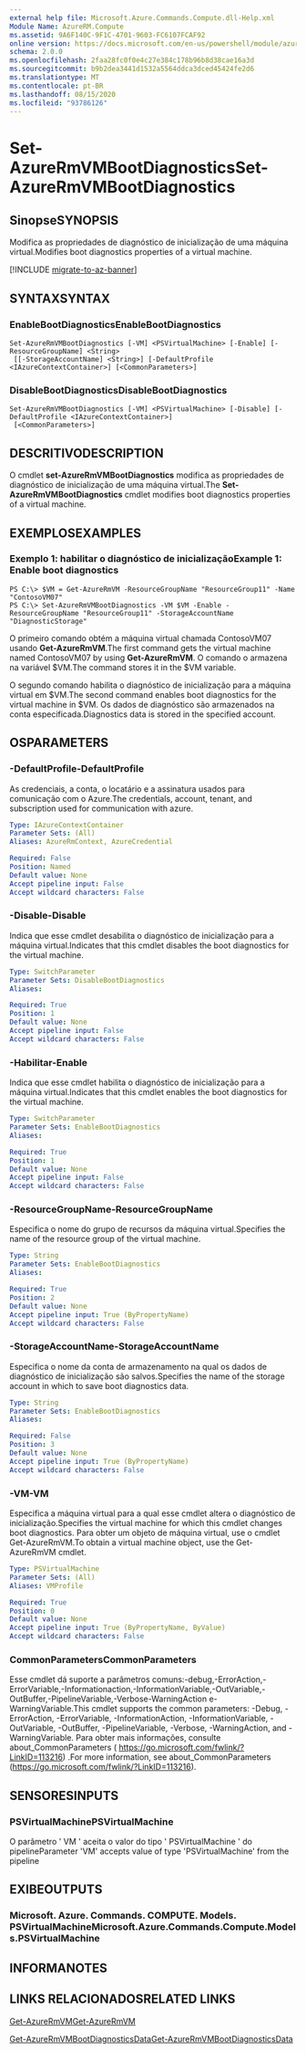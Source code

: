```yaml
---
external help file: Microsoft.Azure.Commands.Compute.dll-Help.xml
Module Name: AzureRM.Compute
ms.assetid: 9A6F140C-9F1C-4701-9603-FC6107FCAF92
online version: https://docs.microsoft.com/en-us/powershell/module/azurerm.compute/set-azurermvmbootdiagnostics
schema: 2.0.0
ms.openlocfilehash: 2faa28fc0f0e4c27e384c178b96b8d38cae16a3d
ms.sourcegitcommit: b9b2dea3441d1532a5564ddca3dced45424fe2d6
ms.translationtype: MT
ms.contentlocale: pt-BR
ms.lasthandoff: 08/15/2020
ms.locfileid: "93786126"
---
```

# <span data-ttu-id="cae1d-101">Set-AzureRmVMBootDiagnostics</span><span class="sxs-lookup"><span data-stu-id="cae1d-101">Set-AzureRmVMBootDiagnostics</span></span>

## <span data-ttu-id="cae1d-102">Sinopse</span><span class="sxs-lookup"><span data-stu-id="cae1d-102">SYNOPSIS</span></span>
<span data-ttu-id="cae1d-103">Modifica as propriedades de diagnóstico de inicialização de uma máquina virtual.</span><span class="sxs-lookup"><span data-stu-id="cae1d-103">Modifies boot diagnostics properties of a virtual machine.</span></span>

[!INCLUDE [migrate-to-az-banner](../../includes/migrate-to-az-banner.md)]

## <span data-ttu-id="cae1d-104">SYNTAX</span><span class="sxs-lookup"><span data-stu-id="cae1d-104">SYNTAX</span></span>

### <span data-ttu-id="cae1d-105">EnableBootDiagnostics</span><span class="sxs-lookup"><span data-stu-id="cae1d-105">EnableBootDiagnostics</span></span>
```
Set-AzureRmVMBootDiagnostics [-VM] <PSVirtualMachine> [-Enable] [-ResourceGroupName] <String>
 [[-StorageAccountName] <String>] [-DefaultProfile <IAzureContextContainer>] [<CommonParameters>]
```

### <span data-ttu-id="cae1d-106">DisableBootDiagnostics</span><span class="sxs-lookup"><span data-stu-id="cae1d-106">DisableBootDiagnostics</span></span>
```
Set-AzureRmVMBootDiagnostics [-VM] <PSVirtualMachine> [-Disable] [-DefaultProfile <IAzureContextContainer>]
 [<CommonParameters>]
```

## <span data-ttu-id="cae1d-107">DESCRITIVO</span><span class="sxs-lookup"><span data-stu-id="cae1d-107">DESCRIPTION</span></span>
<span data-ttu-id="cae1d-108">O cmdlet **set-AzureRmVMBootDiagnostics** modifica as propriedades de diagnóstico de inicialização de uma máquina virtual.</span><span class="sxs-lookup"><span data-stu-id="cae1d-108">The **Set-AzureRmVMBootDiagnostics** cmdlet modifies boot diagnostics properties of a virtual machine.</span></span>

## <span data-ttu-id="cae1d-109">EXEMPLOS</span><span class="sxs-lookup"><span data-stu-id="cae1d-109">EXAMPLES</span></span>

### <span data-ttu-id="cae1d-110">Exemplo 1: habilitar o diagnóstico de inicialização</span><span class="sxs-lookup"><span data-stu-id="cae1d-110">Example 1: Enable boot diagnostics</span></span>
```
PS C:\> $VM = Get-AzureRmVM -ResourceGroupName "ResourceGroup11" -Name "ContosoVM07"
PS C:\> Set-AzureRmVMBootDiagnostics -VM $VM -Enable -ResourceGroupName "ResourceGroup11" -StorageAccountName "DiagnosticStorage"
```

<span data-ttu-id="cae1d-111">O primeiro comando obtém a máquina virtual chamada ContosoVM07 usando **Get-AzureRmVM**.</span><span class="sxs-lookup"><span data-stu-id="cae1d-111">The first command gets the virtual machine named ContosoVM07 by using **Get-AzureRmVM**.</span></span>
<span data-ttu-id="cae1d-112">O comando o armazena na variável $VM.</span><span class="sxs-lookup"><span data-stu-id="cae1d-112">The command stores it in the $VM variable.</span></span>

<span data-ttu-id="cae1d-113">O segundo comando habilita o diagnóstico de inicialização para a máquina virtual em $VM.</span><span class="sxs-lookup"><span data-stu-id="cae1d-113">The second command enables boot diagnostics for the virtual machine in $VM.</span></span>
<span data-ttu-id="cae1d-114">Os dados de diagnóstico são armazenados na conta especificada.</span><span class="sxs-lookup"><span data-stu-id="cae1d-114">Diagnostics data is stored in the specified account.</span></span>

## <span data-ttu-id="cae1d-115">OS</span><span class="sxs-lookup"><span data-stu-id="cae1d-115">PARAMETERS</span></span>

### <span data-ttu-id="cae1d-116">-DefaultProfile</span><span class="sxs-lookup"><span data-stu-id="cae1d-116">-DefaultProfile</span></span>
<span data-ttu-id="cae1d-117">As credenciais, a conta, o locatário e a assinatura usados para comunicação com o Azure.</span><span class="sxs-lookup"><span data-stu-id="cae1d-117">The credentials, account, tenant, and subscription used for communication with azure.</span></span>

```yaml
Type: IAzureContextContainer
Parameter Sets: (All)
Aliases: AzureRmContext, AzureCredential

Required: False
Position: Named
Default value: None
Accept pipeline input: False
Accept wildcard characters: False
```

### <span data-ttu-id="cae1d-118">-Disable</span><span class="sxs-lookup"><span data-stu-id="cae1d-118">-Disable</span></span>
<span data-ttu-id="cae1d-119">Indica que esse cmdlet desabilita o diagnóstico de inicialização para a máquina virtual.</span><span class="sxs-lookup"><span data-stu-id="cae1d-119">Indicates that this cmdlet disables the boot diagnostics for the virtual machine.</span></span>

```yaml
Type: SwitchParameter
Parameter Sets: DisableBootDiagnostics
Aliases: 

Required: True
Position: 1
Default value: None
Accept pipeline input: False
Accept wildcard characters: False
```

### <span data-ttu-id="cae1d-120">-Habilitar</span><span class="sxs-lookup"><span data-stu-id="cae1d-120">-Enable</span></span>
<span data-ttu-id="cae1d-121">Indica que esse cmdlet habilita o diagnóstico de inicialização para a máquina virtual.</span><span class="sxs-lookup"><span data-stu-id="cae1d-121">Indicates that this cmdlet enables the boot diagnostics for the virtual machine.</span></span>

```yaml
Type: SwitchParameter
Parameter Sets: EnableBootDiagnostics
Aliases: 

Required: True
Position: 1
Default value: None
Accept pipeline input: False
Accept wildcard characters: False
```

### <span data-ttu-id="cae1d-122">-ResourceGroupName</span><span class="sxs-lookup"><span data-stu-id="cae1d-122">-ResourceGroupName</span></span>
<span data-ttu-id="cae1d-123">Especifica o nome do grupo de recursos da máquina virtual.</span><span class="sxs-lookup"><span data-stu-id="cae1d-123">Specifies the name of the resource group of the virtual machine.</span></span>

```yaml
Type: String
Parameter Sets: EnableBootDiagnostics
Aliases: 

Required: True
Position: 2
Default value: None
Accept pipeline input: True (ByPropertyName)
Accept wildcard characters: False
```

### <span data-ttu-id="cae1d-124">-StorageAccountName</span><span class="sxs-lookup"><span data-stu-id="cae1d-124">-StorageAccountName</span></span>
<span data-ttu-id="cae1d-125">Especifica o nome da conta de armazenamento na qual os dados de diagnóstico de inicialização são salvos.</span><span class="sxs-lookup"><span data-stu-id="cae1d-125">Specifies the name of the storage account in which to save boot diagnostics data.</span></span>

```yaml
Type: String
Parameter Sets: EnableBootDiagnostics
Aliases: 

Required: False
Position: 3
Default value: None
Accept pipeline input: True (ByPropertyName)
Accept wildcard characters: False
```

### <span data-ttu-id="cae1d-126">-VM</span><span class="sxs-lookup"><span data-stu-id="cae1d-126">-VM</span></span>
<span data-ttu-id="cae1d-127">Especifica a máquina virtual para a qual esse cmdlet altera o diagnóstico de inicialização.</span><span class="sxs-lookup"><span data-stu-id="cae1d-127">Specifies the virtual machine for which this cmdlet changes boot diagnostics.</span></span>
<span data-ttu-id="cae1d-128">Para obter um objeto de máquina virtual, use o cmdlet Get-AzureRmVM.</span><span class="sxs-lookup"><span data-stu-id="cae1d-128">To obtain a virtual machine object, use the Get-AzureRmVM cmdlet.</span></span>

```yaml
Type: PSVirtualMachine
Parameter Sets: (All)
Aliases: VMProfile

Required: True
Position: 0
Default value: None
Accept pipeline input: True (ByPropertyName, ByValue)
Accept wildcard characters: False
```

### <span data-ttu-id="cae1d-129">CommonParameters</span><span class="sxs-lookup"><span data-stu-id="cae1d-129">CommonParameters</span></span>
<span data-ttu-id="cae1d-130">Esse cmdlet dá suporte a parâmetros comuns:-debug,-ErrorAction,-ErrorVariable,-Informationaction,-InformationVariable,-OutVariable,-OutBuffer,-PipelineVariable,-Verbose-WarningAction e-WarningVariable.</span><span class="sxs-lookup"><span data-stu-id="cae1d-130">This cmdlet supports the common parameters: -Debug, -ErrorAction, -ErrorVariable, -InformationAction, -InformationVariable, -OutVariable, -OutBuffer, -PipelineVariable, -Verbose, -WarningAction, and -WarningVariable.</span></span> <span data-ttu-id="cae1d-131">Para obter mais informações, consulte about_CommonParameters ( https://go.microsoft.com/fwlink/?LinkID=113216) .</span><span class="sxs-lookup"><span data-stu-id="cae1d-131">For more information, see about_CommonParameters (https://go.microsoft.com/fwlink/?LinkID=113216).</span></span>

## <span data-ttu-id="cae1d-132">SENSORES</span><span class="sxs-lookup"><span data-stu-id="cae1d-132">INPUTS</span></span>

### <span data-ttu-id="cae1d-133">PSVirtualMachine</span><span class="sxs-lookup"><span data-stu-id="cae1d-133">PSVirtualMachine</span></span>
<span data-ttu-id="cae1d-134">O parâmetro ' VM ' aceita o valor do tipo ' PSVirtualMachine ' do pipeline</span><span class="sxs-lookup"><span data-stu-id="cae1d-134">Parameter 'VM' accepts value of type 'PSVirtualMachine' from the pipeline</span></span>

## <span data-ttu-id="cae1d-135">EXIBE</span><span class="sxs-lookup"><span data-stu-id="cae1d-135">OUTPUTS</span></span>

### <span data-ttu-id="cae1d-136">Microsoft. Azure. Commands. COMPUTE. Models. PSVirtualMachine</span><span class="sxs-lookup"><span data-stu-id="cae1d-136">Microsoft.Azure.Commands.Compute.Models.PSVirtualMachine</span></span>

## <span data-ttu-id="cae1d-137">INFORMA</span><span class="sxs-lookup"><span data-stu-id="cae1d-137">NOTES</span></span>

## <span data-ttu-id="cae1d-138">LINKS RELACIONADOS</span><span class="sxs-lookup"><span data-stu-id="cae1d-138">RELATED LINKS</span></span>

[<span data-ttu-id="cae1d-139">Get-AzureRmVM</span><span class="sxs-lookup"><span data-stu-id="cae1d-139">Get-AzureRmVM</span></span>](./Get-AzureRmVM.md)

[<span data-ttu-id="cae1d-140">Get-AzureRmVMBootDiagnosticsData</span><span class="sxs-lookup"><span data-stu-id="cae1d-140">Get-AzureRmVMBootDiagnosticsData</span></span>](./Get-AzureRmVMBootDiagnosticsData.md)


